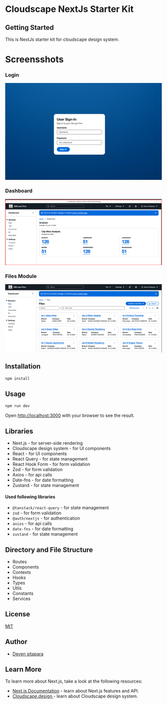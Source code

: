 # Cloudscape NextJs Starter Kit

## Getting Started

This is NextJs starter kit for cloudscape design system.

# Screensshots

### Login

![Dashboard Image](./doc/login.png)

### Dashboard

![Dashboard Image](./doc/dashboard.png)

### Files Module

![Dashboard Image](./doc/file-module.png)

## Installation

```bash
npm install
```

## Usage

```bash
npm run dev
```

Open [http://localhost:3000](http://localhost:3000) with your browser to see the result.

## Libraries

- Next.js - for server-side rendering
- Cloudscape design system - for UI components
- React - for UI components
- React Query - for state management
- React Hook Form - for form validation
- Zod - for form validation
- Axios - for api calls
- Date-fns - for date formatting
- Zustand - for state management

#### Used following libraries

- `@tanstack/react-query` - for state management
- `zod` - for form validation
- `@auth/nextjs` - for authentication
- `axios` - for api calls
- `date-fns` - for date formatting
- `zustand` - for state management

## Directory and File Structure

- Routes
- Components
- Contexts
- Hooks
- Types
- Utils
- Constants
- Services

## License

[MIT](https://choosealicense.com/licenses/mit/)

## Author

- [Deven sitapara](https://www.github.com/deven-sitapara)

## Learn More

To learn more about Next.js, take a look at the following resources:

- [Next.js Documentation](https://nextjs.org/docs) - learn about Next.js features and API.
- [Cloudscape.design ](https://cloudscape.design/) - learn about Cloudscape design system.

